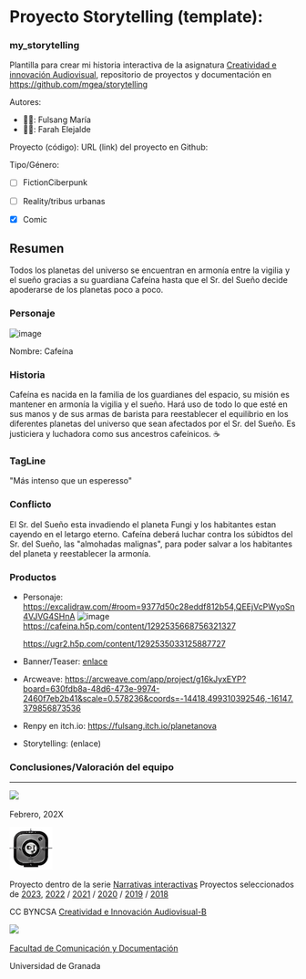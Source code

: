 
# Proyecto Storytelling (template): 
### my_storytelling
Plantilla para crear mi historia interactiva de la asignatura [Creatividad e innovación Audiovisual](https://www.ugr.es/estudiantes/grados/grado-comunicacion-audiovisual/creacion-difusion-nuevos-contenidos-audiovis), repositorio de proyectos y documentación en https://github.com/mgea/storytelling




Autores:  
<!---
Incluir lista de personas del grupo 
Se puede añadir enlace a página personal de github o lo que se quiera...(optativo)
-->

- 🧚‍♀️: Fulsang María
- 🧚‍♀️: Farah Elejalde



Proyecto (código): 
URL (link) del proyecto en Github: 


Tipo/Género:  
- [ ] FictionCiberpunk  
- [ ] Reality/tribus urbanas  
- [x] Comic




## Resumen
Todos los planetas del universo se encuentran en armonía entre la vigilia y el sueño gracias a su guardiana Cafeína hasta que el Sr. del Sueño decide apoderarse de los planetas poco a poco.

### Personaje

![image](https://github.com/user-attachments/assets/9546236c-9f10-483d-b00a-c383c662d002)

Nombre: Cafeína


### Historia
Cafeína es nacida en la familia de los guardianes del espacio, su misión es mantener en armonía la vigilia y el sueño. Hará uso de todo lo que esté en sus manos y de sus armas de barista para reestablecer el equilibrio en los diferentes planetas del universo que sean afectados por el Sr. del Sueño. Es justiciera y luchadora como sus ancestros cafeínicos. ☕

### TagLine
"Más intenso que un esperesso"

### Conflicto 
El Sr. del Sueño esta invadiendo el planeta Fungi y los habitantes estan cayendo en el letargo eterno. Cafeína deberá luchar contra los súbidtos del Sr. del Sueño, las "almohadas malignas", para poder salvar a los habitantes del planeta y reestablecer la armonía. 

### Productos

- Personaje: https://excalidraw.com/#room=9377d50c28eddf812b54,QEEjVcPWyoSn4VJVG4SHnA 
![image](https://github.com/user-attachments/assets/39e3f509-6c28-42a0-a679-68547dd4bfe5)
https://cafeina.h5p.com/content/1292535668756321327

  https://ugr2.h5p.com/content/1292535033125887727
- Banner/Teaser:  [enlace](https://www.figma.com/design/x899s2KarmKJ49B6xvAGAE/Sin-título?node-id=0-1&p=f&t=uuqoBfVEbW4arLnc-0) 

- Arcweave: https://arcweave.com/app/project/g16kJyxEYP?board=630fdb8a-48d6-473e-9974-2460f7eb2b41&scale=0.578236&coords=-14418.499310392546,-16147.379856873536
- Renpy en itch.io: https://fulsang.itch.io/planetanova 
- Storytelling: (enlace) 




### Conclusiones/Valoración del equipo






------
![](https://upload.wikimedia.org/wikipedia/commons/thumb/6/62/CC-BY-SA-Andere_Wikis_%28v%29.svg/200px-CC-BY-SA-Andere_Wikis_%28v%29.svg.png)

<!---
Lista completa de emojis de markDown - https://gist.github.com/rxaviers/7360908) 
-->

Febrero, 202X

![](https://github.com/mgea/CRIAv/blob/main/logo_criav75.png)

Proyecto dentro de la serie [Narrativas interactivas](https://github.com/mgea/storytelling/blob/master/What_is_a_digital_storytelling.md) 
Proyectos seleccionados de [2023](https://github.com/mgea/storytelling/tree/master/2023), [2022](https://github.com/mgea/storytelling/blob/master/2022/readme.md) / [2021](https://github.com/mgea/storytelling/blob/master/2021/readme.md) / [2020](https://github.com/mgea/storytelling/blob/master/2020/readme.md)  / 
[2019](https://github.com/mgea/storytelling/blob/master/2019/readme.md) / [2018](https://github.com/mgea/storytelling/blob/master/2018/readme.md) 

CC BYNCSA [Creatividad e Innovación Audiovisual-B](https://github.com/mgea/criav/)

<img src="https://mirrors.creativecommons.org/presskit/buttons/88x31/png/by-nc-sa.png"  width="75" > 

[Facultad de Comunicación y Documentación](http://fcd.ugr.es)

Universidad de Granada
